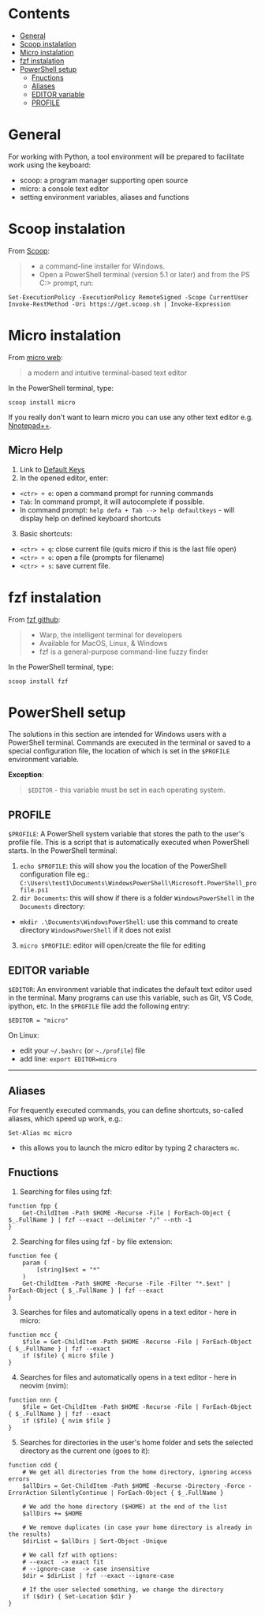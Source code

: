 # Contents

 - [General](#general)
 - [Scoop instalation](#scoop-instalation)
 - [Micro instalation](#micro-instalation)
 - [fzf instalation](#fzf-instalation)
 - [PowerShell setup](#powershell-setup)
   - [Fnuctions](#functions)
   - [Aliases](#aliases)
   - [EDITOR variable](#editor-variable)
   - [PROFILE](#profile)


 

# General

For working with Python, a tool environment will be prepared to facilitate work using the keyboard:
- scoop: a program manager supporting open source
- micro: a console text editor
- setting environment variables, aliases and functions



# Scoop instalation

From [Scoop](https://scoop.sh/#/):
 >- a command-line installer for Windows.
 >- Open a PowerShell terminal (version 5.1 or later) and from the PS C:\> prompt, run:

 ```
 Set-ExecutionPolicy -ExecutionPolicy RemoteSigned -Scope CurrentUser
 Invoke-RestMethod -Uri https://get.scoop.sh | Invoke-Expression
 ```



# Micro instalation

From [micro web](https://micro-editor.github.io/):
>a modern and intuitive terminal-based text editor

In the PowerShell terminal, type:
```
scoop install micro
```

If you really don't want to learn micro you can use any other text editor e.g. [Nnotepad++](https://notepad-plus-plus.org/).


## Micro Help

1. Link to [Default Keys](https://github.com/zyedidia/micro/blob/master/runtime/help/defaultkeys.md)
2. In the opened editor, enter:
  - `<ctr> + e`: open a command prompt for running commands
  - `Tab`: In command prompt, it will autocomplete if possible.
  - In command prompt: `help defa + Tab --> help defaultkeys` - will display help on defined keyboard shortcuts
3. Basic shortcuts:
  - `<ctr> + q`: close current file (quits micro if this is the last file open)
  - `<ctr> + o`: open a file (prompts for filename)
  - `<ctr> + s`: save current file.



# fzf instalation

From [fzf github](https://github.com/junegunn/fzf):
>- Warp, the intelligent terminal for developers
>- Available for MacOS, Linux, & Windows
>- fzf is a general-purpose command-line fuzzy finder

In the PowerShell terminal, type:
```
scoop install fzf
```



# PowerShell setup

The solutions in this section are intended for Windows users with a PowerShell terminal. Commands are executed in the
terminal or saved to a special configuration file, the location of which is set in the `$PROFILE` environment variable.

**Exception**:
>`$EDITOR` - this variable must be set in each operating system.

## PROFILE

`$PROFILE`: A PowerShell system variable that stores the path to the user's profile file. This is a script that is
automatically executed when PowerShell starts. In the PowerShell terminal:

1. `echo $PROFILE`: this will show you the location of the PowerShell configuration file eg.:
`C:\Users\test1\Documents\WindowsPowerShell\Microsoft.PowerShell_profile.ps1`
2. `dir Documents`: this will show if there is a folder `WindowsPowerShell` in the `Documents` directory:
 - `mkdir .\Documents\WindowsPowerShell`: use this command to create directory `WindowsPowerShell` if it does not exist
3. `micro $PROFILE`: editor will open/create the file for editing


## EDITOR variable

`$EDITOR`: An environment variable that indicates the default text editor used in the terminal. Many programs can use
this variable, such as Git, VS Code, ipython, etc. In the `$PROFILE` file add the following entry:

```
$EDITOR = "micro"
```


On Linux:
 - edit your `~/.bashrc` (or `~./profile`) file
 - add line: `export EDITOR=micro`
---

## Aliases

For frequently executed commands, you can define shortcuts, so-called aliases, which speed up work, e.g.:

```micro $PROFILE
Set-Alias mc micro
```
- this allows you to launch the micro editor by typing 2 characters `mc`.


## Fnuctions

1. Searching for files using fzf:

```
function fpp {
    Get-ChildItem -Path $HOME -Recurse -File | ForEach-Object { $_.FullName } | fzf --exact --delimiter "/" --nth -1
}
```


2. Searching for files using fzf - by file extension:
```
function fee {
    param (
        [string]$ext = "*"
    )
    Get-ChildItem -Path $HOME -Recurse -File -Filter "*.$ext" | ForEach-Object { $_.FullName } | fzf --exact
}
```


3. Searches for files and automatically opens in a text editor - here in micro:
```
function mcc {
    $file = Get-ChildItem -Path $HOME -Recurse -File | ForEach-Object { $_.FullName } | fzf --exact
    if ($file) { micro $file }
}
```


4. Searches for files and automatically opens in a text editor - here in neovim (nvim):
```
function nnn {
    $file = Get-ChildItem -Path $HOME -Recurse -File | ForEach-Object { $_.FullName } | fzf --exact
    if ($file) { nvim $file }
}
```

5. Searches for directories in the user's home folder and sets the selected directory as the current one (goes to it):
```
function cdd {
    # We get all directories from the home directory, ignoring access errors
    $allDirs = Get-ChildItem -Path $HOME -Recurse -Directory -Force -ErrorAction SilentlyContinue | ForEach-Object { $_.FullName }

    # We add the home directory ($HOME) at the end of the list
    $allDirs += $HOME

    # We remove duplicates (in case your home directory is already in the results)
    $dirList = $allDirs | Sort-Object -Unique

    # We call fzf with options:
    # --exact  -> exact fit
    # --ignore-case  -> case insensitive
    $dir = $dirList | fzf --exact --ignore-case

    # If the user selected something, we change the directory
    if ($dir) { Set-Location $dir }
}
```
